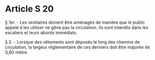 # Article S 20

§ 1er. - Les vestiaires doivent être aménagés de manière que le public appelé à les utiliser ne gêne pas la circulation. Ils sont interdits dans les escaliers et leurs abords immédiats.

§ 2. - Lorsque des vêtements sont déposés le long des chemins de circulation, la largeur réglementaire de ces derniers doit être majorée de 0,60 mètre.
